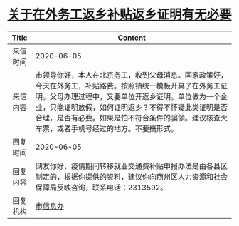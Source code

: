 # <a href="http://www.shangluo.gov.cn/zmhd/ldxxxx.jsp?urltype=leadermail.LeaderMailContentUrl&wbtreeid=1112&leadermailid=5975">关于在外务工返乡补贴返乡证明有无必要</a>
| Title |                                                                           Content                                                                           |
|:-----:|-------------------------------------------------------------------------------------------------------------------------------------------------------------|
| 来信时间  | 2020-06-05                                                                                                                                                  |
| 来信内容  | 市领导你好，本人在北京务工，收到父母消息。国家政策好，今天在外务工，补贴路费。按照镇统一模板开具了在外务工证明。父母办理过程中，又要单位开返乡证明。单位做为一个企业，只能证明放假，如何证明返乡？不得不怀疑此类证明是否合理，是否有必要。如果是怕不符合条件的骗领。建议核查火车票，或者手机号经过的地方。不要搞形式。 |
| 回复时间  | 2020-06-05                                                                                                                                                  |
| 回复内容  | 网友你好，疫情期间转移就业交通费补贴申报办法是由各县区制定的，根据你提供的资料，建议你向商州区人力资源和社会保障局反映咨询，联系电话：2313592。                                                                                 |
| 回复机构  | <a href="../../category/agencies/市信息办.md">市信息办</a>                                                                                                          |